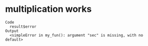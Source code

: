 # multiplication works

    Code
      result$error
    Output
      <simpleError in my_fun(): argument "sec" is missing, with no default>

